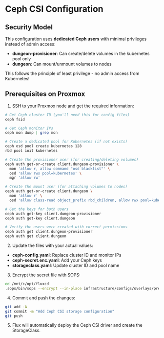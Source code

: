 # Ceph CSI Configuration

## Security Model

This configuration uses **dedicated Ceph users** with minimal privileges instead of admin access:

- **dungeon-provisioner**: Can create/delete volumes in the kubernetes pool only
- **dungeon**: Can mount/unmount volumes to nodes

This follows the principle of least privilege - no admin access from Kubernetes!

## Prerequisites on Proxmox

1. SSH to your Proxmox node and get the required information:

```bash
# Get Ceph cluster ID (you'll need this for config files)
ceph fsid

# Get Ceph monitor IPs
ceph mon dump | grep mon

# Create a dedicated pool for Kubernetes (if not exists)
ceph osd pool create kubernetes 128
rbd pool init kubernetes

# Create the provisioner user (for creating/deleting volumes)
ceph auth get-or-create client.dungeon-provisioner \
  mon 'allow r, allow command "osd blacklist"' \
  osd 'allow rwx pool=kubernetes' \
  mgr 'allow rw'

# Create the mount user (for attaching volumes to nodes)
ceph auth get-or-create client.dungeon \
  mon 'allow r' \
  osd 'allow class-read object_prefix rbd_children, allow rwx pool=kubernetes'

# Get the keys for both users
ceph auth get-key client.dungeon-provisioner
ceph auth get-key client.dungeon

# Verify the users were created with correct permissions
ceph auth get client.dungeon-provisioner
ceph auth get client.dungeon
```

2. Update the files with your actual values:

- **ceph-config.yaml**: Replace cluster ID and monitor IPs
- **ceph-secret.enc.yaml**: Add your Ceph keys
- **storageclass.yaml**: Update cluster ID and pool name

3. Encrypt the secret file with SOPS:

```bash
cd /mnt/c/opt/fluxcd
.sops/bin/sops --encrypt --in-place infrastructure/configs/overlays/production/ceph-csi/ceph-secret.enc.yaml
```

4. Commit and push the changes:

```bash
git add -A
git commit -m "Add Ceph CSI storage configuration"
git push
```

5. Flux will automatically deploy the Ceph CSI driver and create the StorageClass.